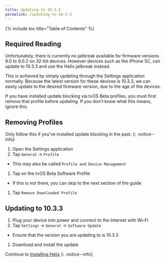 ```yaml
---
title: Updating to 10.3.3
permalink: /updating-to-10-3-3
---
```


{% include toc title="Table of Contents" %}

## Required Reading

Unfortunately, there is currently no jailbreak available for firmware versions 9.0 to 9.0.2 on 32-bit devices. However devices such as the iPhone 5C, can update to 10.3.3 and use the Helix jailbreak instead.

This is achieved by simply updating through the Settings application normally. Because the latest version for these devices is 10.3.3, we can easily update to the desired firmware version, due to the age of the devices.

If you have installed update blocking via tvOS Beta profiles, you must first remove that profile before updating. If you don't know what this means, ignore this.

## Removing Profiles

Only follow this if you've installed update blocking in the past.
{: .notice--info}

1. Open the Settings application
1. Tap `General` -> `Profile`
  - This may also be called `Profile and Device Management`
1. Tap on the tvOS Beta Software Profile
  - If this is not there, you can skip to the next section of the guide
1. Tap `Remove Downloaded Profile`

## Updating to 10.3.3

1. Plug your device into power and connect to the Internet with Wi-Fi
1. Tap `Settings` -> `General` -> `Software Update`
  - Ensure that the version you are updating to is 10.3.3
1. Download and install the update

Continue to [Installing Helix](installing-helix)
{: .notice--info}
